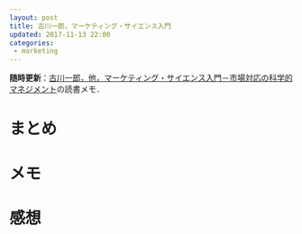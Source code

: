 ```yaml
---
layout: post
title: 古川一郎，マーケティング・サイエンス入門
updated: 2017-11-13 22:00
categories:
 - marketing
---
```


**随時更新**：[古川一郎，他，マーケティング・サイエンス入門－市場対応の科学的マネジメント](http://amzn.asia/1QZt1OR)の読書メモ．

# まとめ

# メモ

# 感想
